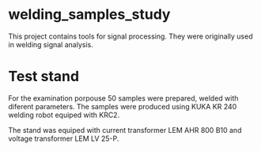 # welding_samples_study
This project contains tools for signal processing. They were originally used in welding signal analysis.

# Test stand
For the examination porpouse 50 samples were prepared, welded with diferent parameters. The samples were produced using KUKA KR 240 welding robot equiped with KRC2.

The stand was equiped with current transformer LEM AHR 800 B10 and voltage transformer LEM LV 25-P. 
